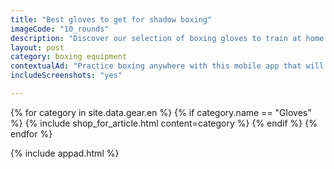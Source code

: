 ```yaml
---
title: "Best gloves to get for shadow boxing"
imageCode: "10_rounds"
description: "Discover our selection of boxing gloves to train at home and prepare for sparring."
layout: post
category: boxing equipment
contextualAd: "Practice boxing anywhere with this mobile app that will call out combos and other actions for you to execute!"
includeScreenshots: "yes"

---
```


{% for category in site.data.gear.en %}
  {% if category.name == "Gloves" %}
    {% include shop_for_article.html content=category %}
  {% endif %}
{% endfor %}

{% include appad.html %}


